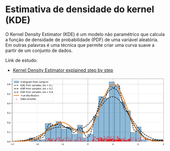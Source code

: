# Estimativa de densidade do kernel (KDE)

O Kernel Density Estimator (KDE) é um modelo não paramétrico que calcula a função de densidade de probabilidade (PDF) de uma variável aleatória. Em outras palavras é uma técnica que permite criar uma curva suave a partir de um conjunto de dados.



Link de estudo:

* [Kernel Density Estimator explained step by step](https://towardsdatascience.com/kernel-density-estimation-explained-step-by-step-7cc5b5bc4517)

![Alt text](image.png)
